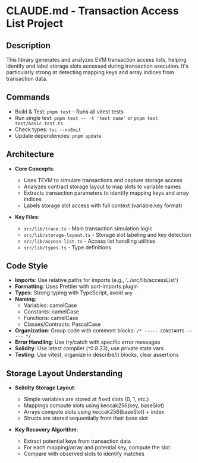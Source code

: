 # CLAUDE.md - Transaction Access List Project

## Description

This library generates and analyzes EVM transaction access lists, helping identify and label storage slots
accessed during transaction execution. It's particularly strong at detecting mapping keys and array indices
from transaction data.

## Commands

- Build & Test: `pnpm test` - Runs all vitest tests
- Run single test: `pnpm test -- -t 'test name'` or `pnpm test test/basic.test.ts`
- Check types: `tsc --noEmit`
- Update dependencies: `pnpm update`

## Architecture

- **Core Concepts**:

  - Uses TEVM to simulate transactions and capture storage access
  - Analyzes contract storage layout to map slots to variable names
  - Extracts transaction parameters to identify mapping keys and array indices
  - Labels storage slot access with full context (variable.key format)

- **Key Files**:
  - `src/lib/trace.ts` - Main transaction simulation logic
  - `src/lib/storage-layout.ts` - Storage slot labeling and key detection
  - `src/lib/access-list.ts` - Access list handling utilities
  - `src/lib/types.ts` - Type definitions

## Code Style

- **Imports**: Use relative paths for imports (e.g., '../src/lib/accessList')
- **Formatting**: Uses Prettier with sort-imports plugin
- **Types**: Strong typing with TypeScript, avoid `any`
- **Naming**:
  - Variables: camelCase
  - Constants: camelCase
  - Functions: camelCase
  - Classes/Contracts: PascalCase
- **Organization**: Group code with comment blocks: `/* ----- CONSTANTS ----- */`
- **Error Handling**: Use try/catch with specific error messages
- **Solidity**: Use latest compiler (^0.8.23), use private state vars
- **Testing**: Use vitest, organize in describe/it blocks, clear assertions

## Storage Layout Understanding

- **Solidity Storage Layout**:

  - Simple variables are stored at fixed slots (0, 1, etc.)
  - Mappings compute slots using keccak256(key, baseSlot)
  - Arrays compute slots using keccak256(baseSlot) + index
  - Structs are stored sequentially from their base slot

- **Key Recovery Algorithm**:
  - Extract potential keys from transaction data
  - For each mapping/array and potential key, compute the slot
  - Compare with observed slots to identify matches
